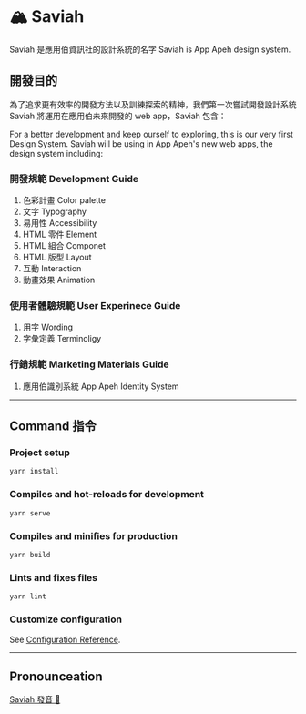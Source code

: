 # 🏔 Saviah

Saviah 是應用伯資訊社的設計系統的名字
Saviah is App Apeh design system.

## 開發目的

為了追求更有效率的開發方法以及訓練探索的精神，我們第一次嘗試開發設計系統
Saviah 將運用在應用伯未來開發的 web app，Saviah 包含：

For a better development and keep ourself to exploring, this is our very first Design System. Saviah will be using in App Apeh's new web apps, the design system including:

### 開發規範 Development Guide

1. 色彩計畫 Color palette
1. 文字 Typography
1. 易用性 Accessibility
1. HTML 零件 Element
1. HTML 組合 Componet
1. HTML 版型 Layout
1. 互動 Interaction
1. 動畫效果 Animation

### 使用者體驗規範 User Experinece Guide

1. 用字 Wording
1. 字彙定義 Terminoligy

### 行銷規範 Marketing Materials Guide

1. 應用伯識別系統 App Apeh Identity System

---

## Command 指令

### Project setup

```
yarn install
```

### Compiles and hot-reloads for development

```
yarn serve
```

### Compiles and minifies for production

```
yarn build
```

### Lints and fixes files

```
yarn lint
```

### Customize configuration

See [Configuration Reference](https://cli.vuejs.org/config/).

---

## Pronounceation

[Saviah 發音 👄](https://e-dictionary.apc.gov.tw/bnn/terms/287087.htm)
